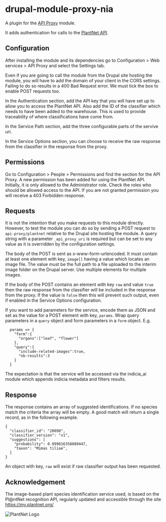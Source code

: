 # drupal-module-proxy-nia

A plugin for the [API Proxy](https://www.drupal.org/project/api_proxy) module.

It adds authentication for calls to the
[PlantNet API](https://my.plantnet.org/doc).

## Configuration
After installing the module and its dependencies go to Configuration > Web
services > API Proxy and select the Settings tab.

Even if you are going to call the module from the Drupal site hosting the
module, you will have to add the domain of your client in the CORS settings.
Failing to do so results in a 400 Bad Request error. We must tick the box to
enable POST requests too.

In the Authentication section, add the API key that you
will have set up to allow you to access the PlantNet API. Also add the ID
of the classifier which needs to have been added to the warehouse. This is used
to provide traceability of where classifications have come from.

In the Service Path section, add the three configurable parts of the servive
uri.

In the Service Options section, you can choose to receive the raw response
from the classifier in the response from the proxy.

## Permissions
Go to Configuration > People > Permissions and find the section for the API
Proxy. A new permission has been added for using the PlantNet API. Initially,
it is only allowed to the Administrator role. Check the roles who should be
allowed access to the API. If you are not granted permission you will receive a
403 Forbidden response.

## Requests
It is not the intention that you make requests to this module directly. However,
to test the module you can do so by sending a POST request to
`api-proxy/plantnet` relative to the Drupal site hosting the module. A query
string with a parameter `_api_proxy_uri` is required but can be set to any value
as it is overridden by the configuration settings.

The body of the POST is sent as x-www-form-urlencoded. It must contain at least
one element with key, `image[]` having a value which locates an image file. The
value must be the full path to a file uploaded to the interim image folder on
the Drupal server. Use multiple elements for multiple images.

If the body of the POST contains an element with key `raw` and value
`true` then the raw response from the classifier will be included in the
response from the proxy. If the value is `false` then this will prevent such
output, even if enabled in the Service Options configuration.

If you want to add parameters for the service, encode them as JSON and set as
the value for a POST element with key, `params`. Wrap query parameters in a
`query` object and form parameters in a `form` object.
E.g.

```
  params => {
    "form":{
      "organs":["leaf", "flower"]
    },
    "query":{
      "include-related-images":true,
      "nb-results":3
    }
  }
```
The expectation is that the service will be accessed via the indicia_ai
module which appends indicia metadata and filters results.

## Response
The response contains an array of suggested identifications. If no species match
the criteria the array will be empty. A good match will return a single record,
as in the following example.

```
{
  "classifier_id": "20098",
  "classifier_version": "v1",
  "suggestions": [
    "probability": 0.999816358089447,
    "taxon": "Mimas tiliae",
  ]
}
```

An object with key, `raw` will exist if raw classifier output has been
requested.

## Acknowledgement
The image-based plant species identification service used, is based on the
Pl@ntNet recognition API, regularly updated and accessible through the site
https://my.plantnet.org/

![PlantNet Logo](https://user-images.githubusercontent.com/2545390/196983533-2d1bdf51-2112-4621-9c08-afc8a7c50170.png)
